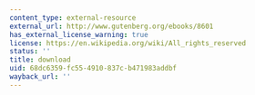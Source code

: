 ```yaml
---
content_type: external-resource
external_url: http://www.gutenberg.org/ebooks/8601
has_external_license_warning: true
license: https://en.wikipedia.org/wiki/All_rights_reserved
status: ''
title: download
uid: 68dc6359-fc55-4910-837c-b471983addbf
wayback_url: ''
---
```

